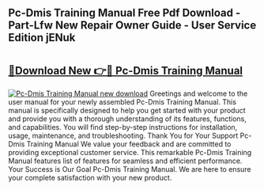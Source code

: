 ## Pc-Dmis Training Manual Free Pdf Download - Part-Lfw New Repair Owner Guide - User Service Edition jENuk

# <h2><a href="http://bc16248.oget.top/?id=Pc-Dmis+Training+Manual">🔗Download New 👉🔴 Pc-Dmis Training Manual</a></h2>

[![Pc-Dmis Training Manual new download](https://i.imgur.com/5g1atiW.png)](http://bc16248.oget.top/?id=Pc-Dmis+Training+Manual)
Greetings and welcome to the user manual for your newly assembled Pc-Dmis Training Manual. This manual is specifically designed to help you get started with your product and provide you with a thorough understanding of its features, functions, and capabilities. You will find step-by-step instructions for installation, usage, maintenance, and troubleshooting. Thank You for Your Support Pc-Dmis Training Manual We value your feedback and are committed to providing exceptional customer service. This remarkable Pc-Dmis Training Manual features list of features for seamless and efficient performance. Your Success is Our Goal Pc-Dmis Training Manual. We are here to ensure your complete satisfaction with your new product.
